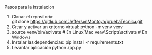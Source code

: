 Pasos para la instalacion

1.	Clonar el repositorio:  
git clone <https://github.com/JeffersonMontoya/pruebaTecnica.git>
2.	Crear y activar un entorno virtual:
   python -m venv venv
3.	source venv/bin/activate  # En Linux/Mac
venv\Scripts\activate  # En Windows
4.	Instalar las dependencias:
pip install -r requirements.txt
5. Levantar aplicación
    python app.py
